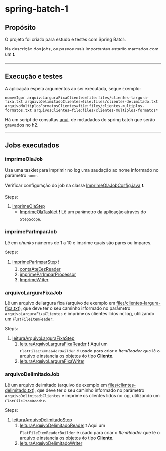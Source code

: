 # spring-batch-1

## Propósito

O projeto foi criado para estudo e testes com Spring Batch.

Na descrição dos jobs, os passos mais importantes estarão marcados com um &#x2757;.

---

## Execução e testes

A aplicação espera argumentos ao ser executada, segue exemplo:


```
nome=Igor arquivoLarguraFixaClientes=file:files/clientes-largura-fixa.txt arquivoDelimitadoClientes=file:files/clientes-delimitado.txt arquivoMultiplosFormatosClientes=file:files/clientes-multiplos-formatos.txt arquivosClientes=file:files/clientes-multiplos-formatos*
```

Há um script de consultas [aqui](./consultas-metadados-spring-batch.sql), de metadados do spring batch que serão gravados no h2.

---

## Jobs executados

### imprimeOlaJob

Usa uma tasklet para imprimir no log uma saudação ao nome informado no parâmetro ``nome``.

Verificar configuração do job na classe [ImprimeOlaJobConfig.java](./src/main/java/br/dev/ibs/springbatch1/jobs/ola/ImprimeOlaJobConfig.java) &#x2757;.

Steps:
1. [imprimeOlaStep](./src/main/java/br/dev/ibs/springbatch1/jobs/ola/step/ImprimeOlaStepConfig.java)
    - [ImprimeOlaTasklet](./src/main/java/br/dev/ibs/springbatch1/jobs/ola/tasklet/ImprimeOlaTasklet.java) &#x2757;
    Lê um parâmetro da aplicação através do ``StepScope``.

### imprimeParImparJob

Lê em _chunks_ números de 1 a 10 e imprime quais são pares ou ímpares.

Steps:
1. [imprimeParImparStep](./src/main/java/br/dev/ibs/springbatch1/jobs/parimpar/step/ImprimeParImparStepConfig.java) &#x2757;
   1. [contaAteDezReader](./src/main/java/br/dev/ibs/springbatch1/jobs/parimpar/reader/ContaAteDezReaderConfig.java)
   2. [imprimeParImparProcessor](./src/main/java/br/dev/ibs/springbatch1/jobs/parimpar/processor/ImprimeParImparProcessorConfig.java)
   3. [ImprimeWriter](./src/main/java/br/dev/ibs/springbatch1/jobs/parimpar/writer/ImprimeWriter.java)

### arquivoLarguraFixaJob

Lê um arquivo de largura fixa (arquivo de exemplo em [files/clientes-largura-fixa.txt](./files/clientes-largura-fixa.txt)),
que deve ter o seu caminho informado no parâmetro ``arquivoLarguraFixaClientes`` e imprime os clientes lidos no log, 
utilizando um ``FlatFileItemReader``.

Steps:
1. [leituraArquivoLarguraFixaStep](./src/main/java/br/dev/ibs/springbatch1/jobs/arquivolargurafixa/step/LeituraArquivoLarguraFixaStepConfig.java)
   1. [leituraArquivoLarguraFixaReader](./src/main/java/br/dev/ibs/springbatch1/jobs/arquivolargurafixa/reader/LeituraArquivoLarguraFixaReaderConfig.java) &#x2757;
   Aqui um ``FlatFileItemReaderBuilder`` é usado para criar o _ItemReader_ que lê o arquivo e instancia os objetos do tipo **Cliente**. 
   2. [leituraArquivoLarguraFixaWriter](./src/main/java/br/dev/ibs/springbatch1/jobs/arquivolargurafixa/writer/LeituraArquivoLarguraFixaWriterConfig.java)

### arquivoDelimitadoJob

Lê um arquivo delimitado (arquivo de exemplo em [files/clientes-delimitado.txt](./files/clientes-delimitado.txt)),
que deve ter o seu caminho informado no parâmetro ``arquivoDelimitadoClientes`` e imprime os clientes lidos no log,
utilizando um ``FlatFileItemReader``.

Steps:
1. [leituraArquivoDelimitadoStep](./src/main/java/br/dev/ibs/springbatch1/jobs/arquivodelimitado/step/LeituraArquivoDelimitadoStepConfig.java)
   1. [leituraArquivoDelimitadoReader](./src/main/java/br/dev/ibs/springbatch1/jobs/arquivodelimitado/reader/LeituraArquivoDelimitadoReaderConfig.java) &#x2757;
      Aqui um ``FlatFileItemReaderBuilder`` é usado para criar o _ItemReader_ que lê o arquivo e instancia os objetos do tipo **Cliente**.
   2. [leituraArquivoDelimitadoWriter](./src/main/java/br/dev/ibs/springbatch1/jobs/arquivodelimitado/writer/LeituraArquivoDelimitadoWriterConfig.java)
